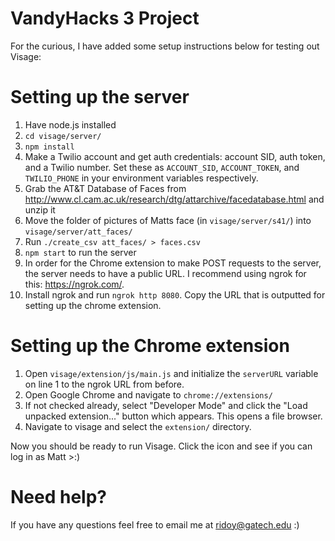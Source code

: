 # VandyHacks 3 Project

For the curious, I have added some setup instructions below for testing out Visage:

# Setting up the server

1. Have node.js installed
2. `cd visage/server/`
3. `npm install`
4. Make a Twilio account and get auth credentials: account SID, auth token, and a Twilio number. Set these as `ACCOUNT_SID`, `ACCOUNT_TOKEN`, and `TWILIO_PHONE` in your environment variables respectively.
5. Grab the AT&T Database of Faces from http://www.cl.cam.ac.uk/research/dtg/attarchive/facedatabase.html and unzip it
6. Move the folder of pictures of Matts face (in `visage/server/s41/`) into `visage/server/att_faces/`
7. Run `./create_csv att_faces/ > faces.csv`
8. `npm start` to run the server
9. In order for the Chrome extension to make POST requests to the server, the server needs to have a public URL. I recommend using ngrok for this: https://ngrok.com/.
10. Install ngrok and run `ngrok http 8080`. Copy the URL that is outputted for setting up the chrome extension.

# Setting up the Chrome extension

1. Open `visage/extension/js/main.js` and initialize the `serverURL` variable on line 1 to the ngrok URL from before.
2. Open Google Chrome and navigate to `chrome://extensions/`
3. If not checked already, select "Developer Mode" and click the "Load unpacked extension..." button which appears. This opens a file browser.
4. Navigate to visage and select the `extension/` directory.

Now you should be ready to run Visage. Click the icon and see if you can log in as Matt >:)

# Need help?

If you have any questions feel free to email me at ridoy@gatech.edu :)
